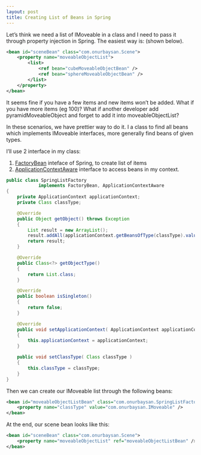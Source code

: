 ```yaml
---
layout: post
title: Creating List of Beans in Spring
---
```



Let’s think we need a list of IMoveable in a class and I need to pass it through property injection in Spring. The easiest way is: (shown below).

```xml
<bean id="sceneBean" class="com.onurbaysan.Scene">        
    <property name="moveableObjectList">
        <list>
            <ref bean="cubeMoveableObjectBean" />
            <ref bean="sphereMoveableObjectBean" />
        </list>
    </property>
</bean>
```

It seems fine if you have a few items and new items won’t be added. What if you have more items (eg 100)? What if another developer add pyramidMoveableObject and forget to add it into moveableObjectList?

In these scenarios, we have prettier way to do it. I a class to find all beans which implements IMoveable interfaces, more generally find beans of given types.

I’ll use 2 interface in my class:

1. [FactoryBean](https://spring.io/blog/2011/08/09/what-s-a-factorybean) inteface of Spring, to create list of items
2. [ApplicationContextAware](http://docs.spring.io/autorepo/docs/spring/3.2.5.RELEASE/javadoc-api/org/springframework/context/ApplicationContextAware.html) interface to access beans in my context.

```java
public class SpringListFactory
			implements FactoryBean, ApplicationContextAware
{
    private ApplicationContext applicationContext;
    private Class classType;

    @Override
    public Object getObject() throws Exception
    {
        List result = new ArrayList();
        result.addAll(applicationContext.getBeansOfType(classType).values());
        return result;
    }

    @Override
    public Class<?> getObjectType()
    {
        return List.class;
    }

    @Override
    public boolean isSingleton()
    {
        return false;
    }

    @Override
    public void setApplicationContext( ApplicationContext applicationContext )
    {
        this.applicationContext = applicationContext;
    }

    public void setClassType( Class classType )
    {
        this.classType = classType;
    }
}
```

Then we can create our IMoveable list through the following beans:

```xml
<bean id="moveableObjectListBean" class="com.onurbaysan.SpringListFactory">
    <property name="classType" value="com.onurbaysan.IMoveable" />
</bean>
```

At the end, our scene bean looks like this:

```xml
<bean id="sceneBean" class="com.onurbaysan.Scene">      
    <property name="moveableObjectList" ref="moveableObjectListBean" />   
</bean>
```
